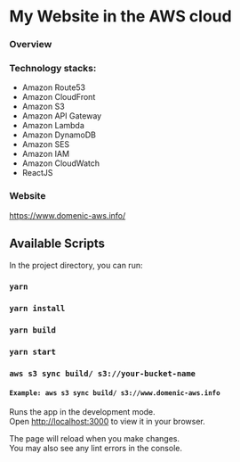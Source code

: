 # My Website in the AWS cloud

### Overview

### Technology stacks:

* Amazon Route53
* Amazon CloudFront
* Amazon S3
* Amazon API Gateway
* Amazon Lambda
* Amazon DynamoDB
* Amazon SES
* Amazon IAM
* Amazon CloudWatch
* ReactJS

### Website

https://www.domenic-aws.info/

## Available Scripts

In the project directory, you can run:

### `yarn`

### `yarn install`

### `yarn build`

### `yarn start`

### `aws s3 sync build/ s3://your-bucket-name`

#### `Example: aws s3 sync build/ s3://www.domenic-aws.info`

Runs the app in the development mode.\
Open [http://localhost:3000](http://localhost:3000) to view it in your browser.

The page will reload when you make changes.\
You may also see any lint errors in the console.